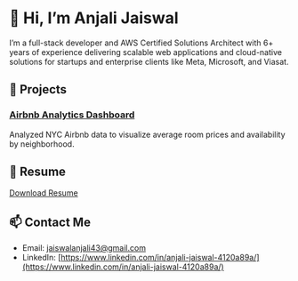 # 👋 Hi, I’m Anjali Jaiswal

I’m a full-stack developer and AWS Certified Solutions Architect with 6+ years of experience delivering scalable web applications and cloud-native solutions for startups and enterprise clients like Meta, Microsoft, and Viasat.

## 🔧 Projects

### [Airbnb Analytics Dashboard](https://github.com/ajaisw13/airbnb-dashboard)
Analyzed NYC Airbnb data to visualize average room prices and availability by neighborhood.

## 💼 Resume

[Download Resume](resume.pdf)

## 📫 Contact Me

- Email: jaiswalanjali43@gmail.com
- LinkedIn: [https://www.linkedin.com/in/anjali-jaiswal-4120a89a/](https://www.linkedin.com/in/anjali-jaiswal-4120a89a/)
